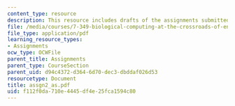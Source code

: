 ```yaml
---
content_type: resource
description: This resource includes drafts of the assignments submitted by the student.
file: /media/courses/7-349-biological-computing-at-the-crossroads-of-engineering-and-science-spring-2005/f112f0da710e4445df4e25fca1594c80_assgn2_as.pdf
file_type: application/pdf
learning_resource_types:
- Assignments
ocw_type: OCWFile
parent_title: Assignments
parent_type: CourseSection
parent_uid: d94c4372-d364-6d70-dec3-dbddaf026d53
resourcetype: Document
title: assgn2_as.pdf
uid: f112f0da-710e-4445-df4e-25fca1594c80
---
```

